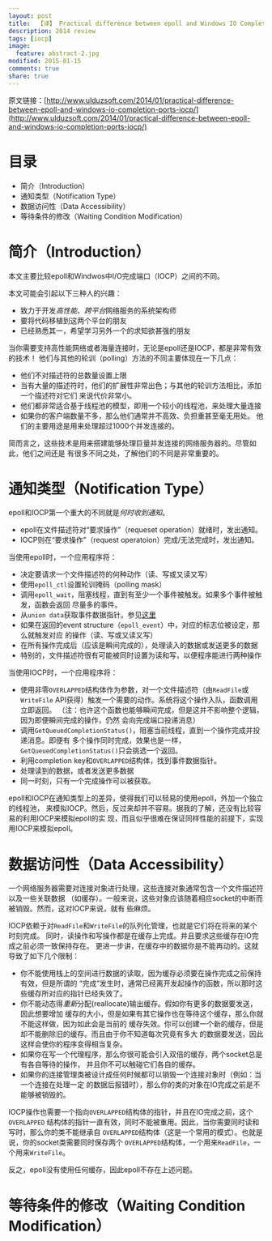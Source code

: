 ```yaml
---
layout: post
title:  【译】 Practical difference between epoll and Windows IO Completion Ports (IOCP)
description: 2014 review
tags: [iocp]
image: 
  feature: abstract-2.jpg
modified: 2015-01-15
comments: true
share: true
---
```


原文链接：[http://www.ulduzsoft.com/2014/01/practical-difference-between-epoll-and-windows-io-completion-ports-iocp/](http://www.ulduzsoft.com/2014/01/practical-difference-between-epoll-and-windows-io-completion-ports-iocp/)

目录
====

<!-- MarkdownTOC -->

- 简介（Introduction）
- 通知类型（Notification Type）
- 数据访问性（Data Accessibility）
- 等待条件的修改（Waiting Condition Modification）

<!-- /MarkdownTOC -->


简介（Introduction）
==================

本文主要比较epoll和Windwos中I/O完成端口（IOCP）之间的不同。

本文可能会引起以下三种人的兴趣：

* 致力于开发*高性能*、*跨平台*网络服务的系统架构师
* 要将代码移植到这两个平台的朋友
* 已经熟悉其一，希望学习另外一个的求知欲甚强的朋友

当你需要支持高性能网络或者海量连接时，无论是epoll还是IOCP，都是非常有效的技术！
他们与其他的轮训（polling）方法的不同主要体现在一下几点：

* 他们不对描述符的总数量设置上限
* 当有大量的描述符时，他们的扩展性非常出色；与其他的轮训方法相比，添加一个描述符对它们
  来说代价非常小。
* 他们都非常适合基于线程池的模型，即用一个较小的线程池，来处理大量连接
* 如果你的客户端数量不多，那么他们通常并不高效、负担重甚至毫无用处。
  他们的主要用途是用来处理超过1000个并发连接的。

简而言之，这些技术是用来搭建能够处理巨量并发连接的网络服务器的。尽管如此，他们之间还是
有很多不同之处，了解他们的不同是非常重要的。

通知类型（Notification Type）
===========================
epoll和IOCP第一个重大的不同就是*何时收到通知*。

* epoll在文件描述符对“要求操作”（requeset operation）就绪时，发出通知。
* IOCP则在“要求操作”（request operatoion）完成/无法完成时，发出通知。

当使用epoll时，一个应用程序将：

* 决定要请求一个文件描述符的何种动作（读、写或又读又写）
* 使用`epoll_ctl`设置轮训掩码（polling mask）
* 调用`epoll_wait`，阻塞线程，直到有至少一个事件被触发。如果多个事件被触发，函数会返回
  尽量多的事件。
* 从`union data`获取事件数据指针。参见[这里](http://linux.die.net/man/2/epoll_wait)
* 如果在返回的event structure（`epoll_event`）中，对应的标志位被设定，那么就触发对应
  的操作（读、写或又读又写）
* 在所有操作完成后（应该是瞬间完成的），处理读入的数据或发送更多的数据
* 特别的，文件描述符很有可能被同时设置为读和写，以便程序能进行两种操作

当使用IOCP时，一个应用程序将：

* 使用非零`OVERLAPPED`结构体作为参数，对一个文件描述符（由`ReadFile`或`WriteFile`
  API获得）触发一个需要的动作。系统将这个操作入队，函数调用立即返回。
  （注：也许这个函数也能够瞬间完成，但是这并不影响整个逻辑，因为即便瞬间完成的操作，仍然
  会向完成端口投递消息）
* 调用`GetQueuedCompletionStatus()`，阻塞当前线程，直到一个操作完成并投递消息。即便有
  多个操作同时完成，效果也是一样，`GetQueuedCompletionStatus()`只会挑选一个返回。
* 利用completion key和`OVERLAPPED`结构体，找到事件数据指针。
* 处理读到的数据，或者发送更多数据
* 同一时刻，只有一个完成操作可以被获取。

epoll和IOCP在通知类型上的差异，使得我们可以轻易的使用epoll，外加一个独立的线程池，
来模拟IOCP。然后，反过来却并不容易。据我的了解，还没有比较容易的利用IOCP来模拟epoll的实
现，而且似乎很难在保证同样性能的前提下，实现用IOCP来模拟epoll。

数据访问性（Data Accessibility）
==============================

一个网络服务器需要对连接对象进行处理，这些连接对象通常包含一个文件描述符以及一些关联数据
（如缓存）。一般来说，这些对象应该随着相应socket的中断而被销毁。然而，这对IOCP来说，就有
些麻烦。

IOCP依赖于对`ReadFile`和`WriteFile`的队列化管理，也就是它们将在将来的某个时刻完成。
同时，读操作和写操作都是在缓存上完成。并且要求这些缓存在IO完成之前必须一致保持存在。
更进一步讲，在缓存中的数据你是不能再动的。这就导致了如下几个限制：

* 你不能使用栈上的空间进行数据的读取，因为缓存必须要在操作完成之前保持有效，但是所谓的
  “完成”发生时，通常已经离开发起操作的函数，所以那时这些缓存所对应的指针已经失效了。
* 你不能动态得*重新*分配(reallocate)输出缓存。假如你有更多的数据要发送，因此想要增加
  缓存的大小，但是如果有其它操作也在等待这个缓存，那么你就不能这样做，因为如此会是当前的
  缓存失效。你可以创建一个新的缓存，但是却不能删除旧的缓存。而且由于你不知道每次究竟有多大
  的数据要发送，因此这样会使你的程序变得相当复杂。
* 如果你在写一个代理程序，那么你很可能会引入双倍的缓存，两个socket总是有各自等待的操作，
  并且你不可以触碰它们各自的缓存。
* 如果你的连接管理类被设计成任何时候都可以销毁一个连接对象时（例如：当一个连接在处理一定
  的数据后报错时），那么你的类的对象在IO完成之前是不能够被销毁的。

IOCP操作也需要一个指向`OVERLAPPED`结构体的指针，并且在IO完成之前，这个`OVERLAPPED`
结构体的指针一直有效，同时不能被重用。因此，当你需要同时读和写时，那么你的类不能继承自
`OVERLAPPED`结构体（这是一个常用的模式）。也就是说，你的socket类需要同时保存两个
`OVERLAPPED`结构体，一个用来`ReadFile`，一个用来`WriteFile`。

反之，epoll没有使用任何缓存，因此epoll不存在上述问题。

等待条件的修改（Waiting Condition Modification）
=============================================


